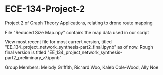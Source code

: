 # ECE-134-Project-2
Project 2 of Graph Theory Applications, relating to drone route mapping

File "Reduced Size Map.npy" contains the map data used in our script

View most recent file for most current version, titled "EE_134_project_network_synthesis-part2_final.ipynb" as of now. Rough final version is titled "EE_134_project_network_synthesis-part2_preliminary_v7.ipynb"

Group Members: Melody Griffith, Richard Woo, Kaleb Cole-Wood, Ally Noe
